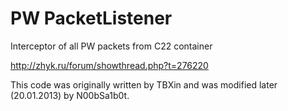 # PW PacketListener
Interceptor of all PW packets from C22 container

http://zhyk.ru/forum/showthread.php?t=276220

This code was originally written by TBXin and was modified later (20.01.2013) by N00bSa1b0t.
